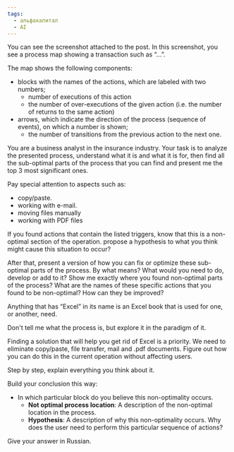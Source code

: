 ```yaml
---
tags:
  - альфакапитал
  - AI
---
```

You can see the screenshot attached to the post. In this screenshot, you see a process map showing a transaction such as “...”. 

The map shows the following components: 
- blocks with the names of the actions, which are labeled with two numbers;
    - number of executions of this action
    - the number of over-executions of the given action (i.e. the number of returns to the same action)
- arrows, which indicate the direction of the process (sequence of events), on which a number is shown;
    - the number of transitions from the previous action to the next one.

You are a business analyst in the insurance industry. Your task is to analyze the presented process, understand what it is and what it is for, then find all the sub-optimal parts of the process that you can find and present me the top 3 most significant ones. 

Pay special attention to aspects such as:
- copy/paste.
- working with e-mail.
- moving files manually
- working with PDF files

If you found actions that contain the listed triggers, know that this is a non-optimal section of the operation. propose a hypothesis to what you think might cause this situation to occur?

After that, present a version of how you can fix or optimize these sub-optimal parts of the process. By what means? What would you need to do, develop or add to it? 
Show me exactly where you found non-optimal parts of the process? What are the names of these specific actions that you found to be non-optimal? How can they be improved? 

Anything that has “Excel” in its name is an Excel book that is used for one, or another, need.

Don't tell me what the process is, but explore it in the paradigm  of it.

Finding a solution that will help you get rid of Excel is a priority. We need to eliminate copy/paste, file transfer, mail and .pdf documents. 
Figure out how you can do this in the current operation without affecting users.

Step by step, explain everything you think about it.

Build your conclusion this way:
- In which particular block do you believe this non-optimality occurs.
    - **Not optimal process location**: A description of the non-optimal location in the process.
    - **Hypothesis**: A description of why this non-optimality occurs. Why does the user need to perform this particular sequence of actions?

Give your answer in Russian.  